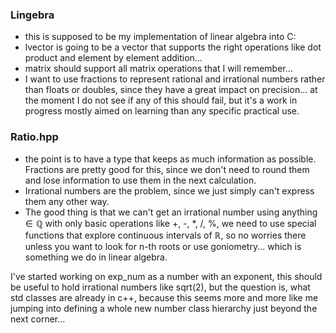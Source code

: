 ### Lingebra   
 * this is supposed to be my implementation of linear algebra into C:  
 * lvector is going to be a vector that supports the right operations like dot product and element by element addition...
 * matrix should support all matrix operations that I will remember...
 * I want to use fractions to represent rational and irrational numbers rather than floats or doubles, since they have a great impact on precision... at the moment I do not see if any of this should fail, but it's a work in progress mostly aimed on learning than any specific practical use.

 ### Ratio.hpp
 * the point is to have a type that keeps as much information as possible. Fractions are pretty good for this, since we don't need to round them and lose information to use them in the next calculation.   
 * Irrational numbers are the problem, since we just simply can't express them any other way.  
 * The good thing is that we can't get an irrational number using anything $\in \mathbb{Q}$ with only basic operations like +, -, *, /, %, we need to use special functions that explore continuous intervals of $\mathbb{R}$, so no worries there unless you want to look for n-th roots or use goniometry... which is something we do in linear algebra.

 I've started working on exp_num as a number with an exponent, this should be useful to hold irrational numbers like sqrt(2), but the question is, what std classes are already in c++, because this seems more and more like me jumping into defining a whole new number class hierarchy just beyond the next corner...